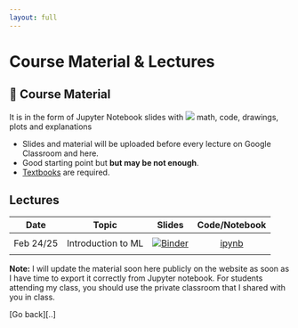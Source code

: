 ```yaml
---
layout: full
---
```


# Course Material & Lectures <a name="material"></a>

## 📖 Course Material 

It is in the form of Jupyter Notebook slides with <img src="https://render.githubusercontent.com/render/math?math=\LaTeX"> math, code, drawings, plots and explanations

- Slides and material will be uploaded before every lecture on Google Classroom and here.
 - Good starting point but **but may be not enough**.
 - [Textbooks](textbooks) are required.

## Lectures

**Date**	   | **Topic** 			| **Slides** 	 	|  **Code/Notebook** 
:------------: | :------------: 	| :------------: 	|:------------:
| 			   |                	|                	|               	
 Feb 24/25     | Introduction to ML | [![Binder](https://mybinder.org/badge_logo.svg)](https://mybinder.org/v2/gh/iacopomasi/AI-ML-Unit-2-2022/HEAD?urlpath=/tree/course/01_introduction/01_introduction.ipynb) 	 	|[ipynb](course/01_introduction/01_introduction.ipynb)                	 
| 			   |                	|                	|                                	


**Note:** I will update the material soon here publicly on the website as soon as I have time to export it correctly from Jupyter notebook. For students attending my class, you should use the private classroom that I shared with you in class.


[Go back][..]